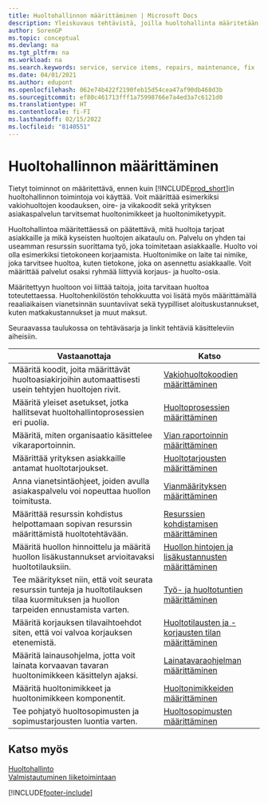 ```yaml
---
title: Huoltohallinnon määrittäminen | Microsoft Docs
description: Yleiskuvaus tehtävistä, joilla huoltohallinta määritetään organisaation huollon hallintatapaan sopivaksi.
author: SorenGP
ms.topic: conceptual
ms.devlang: na
ms.tgt_pltfrm: na
ms.workload: na
ms.search.keywords: service, service items, repairs, maintenance, fix
ms.date: 04/01/2021
ms.author: edupont
ms.openlocfilehash: 062e74b422f2190feb15d54cea47af90db468d3b
ms.sourcegitcommit: ef80c461713fff1a75998766e7a4ed3a7c6121d0
ms.translationtype: HT
ms.contentlocale: fi-FI
ms.lasthandoff: 02/15/2022
ms.locfileid: "8140551"
---
```

# <a name="setting-up-service-management"></a>Huoltohallinnon määrittäminen
Tietyt toiminnot on määritettävä, ennen kuin [!INCLUDE[prod_short](includes/prod_short.md)]in huoltohallinnon toimintoja voi käyttää. Voit määrittää esimerkiksi vakiohuoltojen koodauksen, oire- ja vikakoodit sekä yrityksen asiakaspalvelun tarvitsemat huoltonimikkeet ja huoltonimiketyypit.  

Huoltohallintoa määritettäessä on päätettävä, mitä huoltoja tarjoat asiakkaille ja mikä kyseisten huoltojen aikataulu on. Palvelu on yhden tai useamman resurssin suorittama työ, joka toimitetaan asiakkaalle. Huolto voi olla esimerkiksi tietokoneen korjaamista. Huoltonimike on laite tai nimike, joka tarvitsee huoltoa, kuten tietokone, joka on asennettu asiakkaalle. Voit määrittää palvelut osaksi ryhmää liittyviä korjaus- ja huolto-osia.  
  
Määritettyyn huoltoon voi liittää taitoja, joita tarvitaan huoltoa toteutettaessa. Huoltohenkilöstön tehokkuutta voi lisätä myös määrittämällä reaaliaikaisen vianetsinnän suuntaviivat sekä tyypilliset aloituskustannukset, kuten matkakustannukset ja muut maksut.  

Seuraavassa taulukossa on tehtäväsarja ja linkit tehtäviä käsitteleviin aiheisiin.  
  
| Vastaanottaja | Katso |
| --- | --- |
| Määritä koodit, joita määrittävät huoltoasiakirjoihin automaattisesti usein tehtyjen huoltojen rivit. |[Vakiohuoltokoodien määrittäminen](service-how-setup-service-coding.md)|
| Määritä yleiset asetukset, jotka hallitsevat huoltohallintoprosessien eri puolia.|[Huoltoprosessien määrittäminen](service-setup-service-processes.md)|
| Määritä, miten organisaatio käsittelee vikaraportoinnin. |[Vian raportoinnin määrittäminen](service-how-setup-fault-reporting.md) |
| Määrittää yrityksen asiakkaille antamat huoltotarjoukset.|[Huoltotarjousten määrittäminen](service-how-setup-service-offerings.md)|
| Anna vianetsintäohjeet, joiden avulla asiakaspalvelu voi nopeuttaa huollon toimitusta. |[Vianmäärityksen määrittäminen](service-how-setup-troubleshooting.md) |
| Määrittää resurssin kohdistus helpottamaan sopivan resurssin määrittämistä huoltotehtävään. |[Resurssien kohdistamisen määrittäminen](service-how-setup-resource-allocation.md) |
| Määritä huollon hinnoittelu ja määritä huollon lisäkustannukset arvioitavaksi huoltotilauksiin. |[Huollon hintojen ja lisäkustannusten määrittäminen](service-how-setup-service-costs-pricing.md)|
| Tee määritykset niin, että voit seurata resurssin tunteja ja huoltotilauksen tilaa kuormituksen ja huollon tarpeiden ennustamista varten.|[Työ- ja huoltotuntien määrittäminen](service-how-setup-work-service-hours.md)|
| Määritä korjauksen tilavaihtoehdot siten, että voi valvoa korjauksen etenemistä. | [Huoltotilausten ja -korjausten tilan määrittäminen](service-order-repair-status.md)|
| Määritä lainausohjelma, jotta voit lainata korvaavan tavaran huoltonimikkeen käsittelyn ajaksi. |[Lainatavaraohjelman määrittäminen](service-how-setup-loaner-program.md) |
| Määritä huoltonimikkeet ja huoltonimikkeen komponentit. |[Huoltonimikkeiden määrittäminen](service-how-setup-service-items.md) |
| Tee pohjatyö huoltosopimusten ja sopimustarjousten luontia varten. |[Huoltosopimusten määrittäminen](service-how-setup-service-contracts.md) |

## <a name="see-also"></a>Katso myös
[Huoltohallinto](service-service.md)  
[Valmistautuminen liiketoimintaan](ui-get-ready-business.md)  


[!INCLUDE[footer-include](includes/footer-banner.md)]